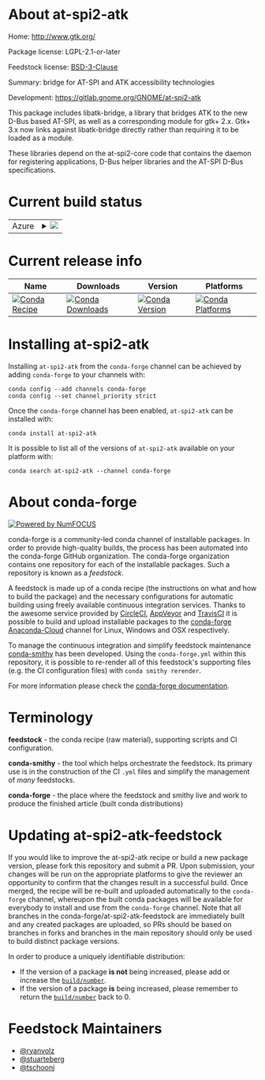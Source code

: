 About at-spi2-atk
=================

Home: http://www.gtk.org/

Package license: LGPL-2.1-or-later

Feedstock license: [BSD-3-Clause](https://github.com/conda-forge/at-spi2-atk-feedstock/blob/master/LICENSE.txt)

Summary: bridge for AT-SPI and ATK accessibility technologies

Development: https://gitlab.gnome.org/GNOME/at-spi2-atk

This package includes libatk-bridge, a library that bridges ATK to the new
D-Bus based AT-SPI, as well as a corresponding module for gtk+ 2.x. Gtk+ 3.x
now links against libatk-bridge directly rather than requiring it to be loaded
as a module.

These libraries depend on the at-spi2-core code that contains the daemon for
registering applications, D-Bus helper libraries and the AT-SPI D-Bus specifications.


Current build status
====================


<table>
    
  <tr>
    <td>Azure</td>
    <td>
      <details>
        <summary>
          <a href="https://dev.azure.com/conda-forge/feedstock-builds/_build/latest?definitionId=9292&branchName=master">
            <img src="https://dev.azure.com/conda-forge/feedstock-builds/_apis/build/status/at-spi2-atk-feedstock?branchName=master">
          </a>
        </summary>
        <table>
          <thead><tr><th>Variant</th><th>Status</th></tr></thead>
          <tbody><tr>
              <td>linux_64</td>
              <td>
                <a href="https://dev.azure.com/conda-forge/feedstock-builds/_build/latest?definitionId=9292&branchName=master">
                  <img src="https://dev.azure.com/conda-forge/feedstock-builds/_apis/build/status/at-spi2-atk-feedstock?branchName=master&jobName=linux&configuration=linux_64_" alt="variant">
                </a>
              </td>
            </tr><tr>
              <td>linux_aarch64</td>
              <td>
                <a href="https://dev.azure.com/conda-forge/feedstock-builds/_build/latest?definitionId=9292&branchName=master">
                  <img src="https://dev.azure.com/conda-forge/feedstock-builds/_apis/build/status/at-spi2-atk-feedstock?branchName=master&jobName=linux&configuration=linux_aarch64_" alt="variant">
                </a>
              </td>
            </tr><tr>
              <td>linux_ppc64le</td>
              <td>
                <a href="https://dev.azure.com/conda-forge/feedstock-builds/_build/latest?definitionId=9292&branchName=master">
                  <img src="https://dev.azure.com/conda-forge/feedstock-builds/_apis/build/status/at-spi2-atk-feedstock?branchName=master&jobName=linux&configuration=linux_ppc64le_" alt="variant">
                </a>
              </td>
            </tr>
          </tbody>
        </table>
      </details>
    </td>
  </tr>
</table>

Current release info
====================

| Name | Downloads | Version | Platforms |
| --- | --- | --- | --- |
| [![Conda Recipe](https://img.shields.io/badge/recipe-at--spi2--atk-green.svg)](https://anaconda.org/conda-forge/at-spi2-atk) | [![Conda Downloads](https://img.shields.io/conda/dn/conda-forge/at-spi2-atk.svg)](https://anaconda.org/conda-forge/at-spi2-atk) | [![Conda Version](https://img.shields.io/conda/vn/conda-forge/at-spi2-atk.svg)](https://anaconda.org/conda-forge/at-spi2-atk) | [![Conda Platforms](https://img.shields.io/conda/pn/conda-forge/at-spi2-atk.svg)](https://anaconda.org/conda-forge/at-spi2-atk) |

Installing at-spi2-atk
======================

Installing `at-spi2-atk` from the `conda-forge` channel can be achieved by adding `conda-forge` to your channels with:

```
conda config --add channels conda-forge
conda config --set channel_priority strict
```

Once the `conda-forge` channel has been enabled, `at-spi2-atk` can be installed with:

```
conda install at-spi2-atk
```

It is possible to list all of the versions of `at-spi2-atk` available on your platform with:

```
conda search at-spi2-atk --channel conda-forge
```


About conda-forge
=================

[![Powered by NumFOCUS](https://img.shields.io/badge/powered%20by-NumFOCUS-orange.svg?style=flat&colorA=E1523D&colorB=007D8A)](http://numfocus.org)

conda-forge is a community-led conda channel of installable packages.
In order to provide high-quality builds, the process has been automated into the
conda-forge GitHub organization. The conda-forge organization contains one repository
for each of the installable packages. Such a repository is known as a *feedstock*.

A feedstock is made up of a conda recipe (the instructions on what and how to build
the package) and the necessary configurations for automatic building using freely
available continuous integration services. Thanks to the awesome service provided by
[CircleCI](https://circleci.com/), [AppVeyor](https://www.appveyor.com/)
and [TravisCI](https://travis-ci.com/) it is possible to build and upload installable
packages to the [conda-forge](https://anaconda.org/conda-forge)
[Anaconda-Cloud](https://anaconda.org/) channel for Linux, Windows and OSX respectively.

To manage the continuous integration and simplify feedstock maintenance
[conda-smithy](https://github.com/conda-forge/conda-smithy) has been developed.
Using the ``conda-forge.yml`` within this repository, it is possible to re-render all of
this feedstock's supporting files (e.g. the CI configuration files) with ``conda smithy rerender``.

For more information please check the [conda-forge documentation](https://conda-forge.org/docs/).

Terminology
===========

**feedstock** - the conda recipe (raw material), supporting scripts and CI configuration.

**conda-smithy** - the tool which helps orchestrate the feedstock.
                   Its primary use is in the construction of the CI ``.yml`` files
                   and simplify the management of *many* feedstocks.

**conda-forge** - the place where the feedstock and smithy live and work to
                  produce the finished article (built conda distributions)


Updating at-spi2-atk-feedstock
==============================

If you would like to improve the at-spi2-atk recipe or build a new
package version, please fork this repository and submit a PR. Upon submission,
your changes will be run on the appropriate platforms to give the reviewer an
opportunity to confirm that the changes result in a successful build. Once
merged, the recipe will be re-built and uploaded automatically to the
`conda-forge` channel, whereupon the built conda packages will be available for
everybody to install and use from the `conda-forge` channel.
Note that all branches in the conda-forge/at-spi2-atk-feedstock are
immediately built and any created packages are uploaded, so PRs should be based
on branches in forks and branches in the main repository should only be used to
build distinct package versions.

In order to produce a uniquely identifiable distribution:
 * If the version of a package **is not** being increased, please add or increase
   the [``build/number``](https://docs.conda.io/projects/conda-build/en/latest/resources/define-metadata.html#build-number-and-string).
 * If the version of a package **is** being increased, please remember to return
   the [``build/number``](https://docs.conda.io/projects/conda-build/en/latest/resources/define-metadata.html#build-number-and-string)
   back to 0.

Feedstock Maintainers
=====================

* [@ryanvolz](https://github.com/ryanvolz/)
* [@stuarteberg](https://github.com/stuarteberg/)
* [@tschoonj](https://github.com/tschoonj/)

